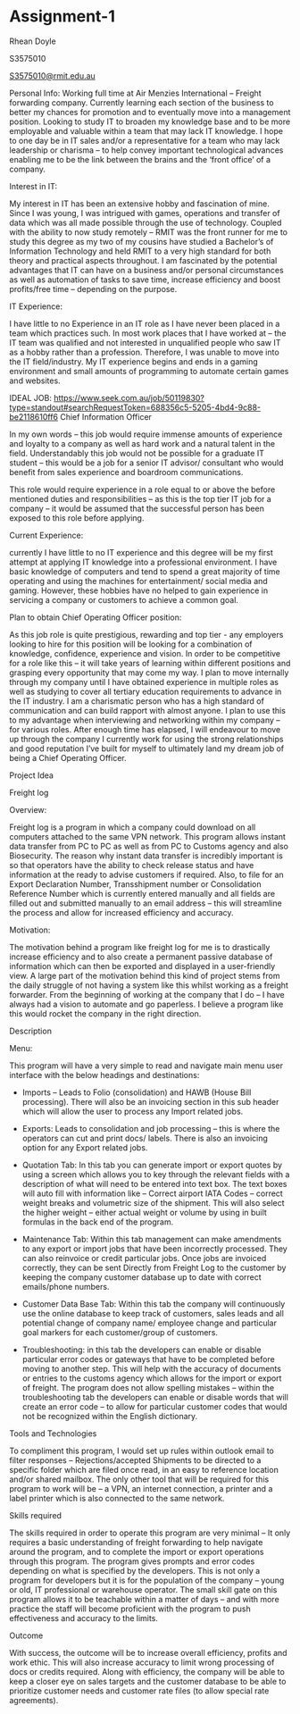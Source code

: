 # Assignment-1



Rhean Doyle

S3575010

S3575010@rmit.edu.au


Personal Info:
Working full time at Air Menzies International – Freight forwarding company. Currently learning each section of the business to better my chances for promotion and to eventually move into a management position. Looking to study IT to broaden my knowledge base and to be more employable and valuable within a team that may lack IT knowledge. I hope to one day be in IT sales and/or a representative for a team who may lack leadership or charisma – to help convey important technological advances enabling me to be the link between the brains and the ‘front office’ of a company.


<bold> Interest in IT:

My interest in IT has been an extensive hobby and fascination of mine. Since I was young, I was intrigued with games, operations and transfer of data which was all made possible through the use of technology. Coupled with the ability to now study remotely – RMIT was the front runner for me to study this degree as my two of my cousins have studied a Bachelor’s of Information Technology and held RMIT to a very high standard for both theory and practical aspects throughout. I am fascinated by the potential advantages that IT can have on a business and/or personal circumstances as well as automation of tasks to save time, increase efficiency and boost profits/free time – depending on the purpose.

IT Experience:

I have little to no Experience in an IT role as I have never been placed in a team which practices such. In most work places that I have worked at – the IT team was qualified and not interested in unqualified people who saw IT as a hobby rather than a profession. Therefore, I was unable to move into the IT field/industry. My IT experience begins and ends in a gaming environment and small amounts of programming to automate certain games and websites.








IDEAL JOB:
https://www.seek.com.au/job/50119830?type=standout#searchRequestToken=688356c5-5205-4bd4-9c88-be2118610ff6
Chief Information Officer
 


In my own words – this job would require immense amounts of experience and loyalty to a company as well as hard work and a natural talent in the field. Understandably this job would not be possible for a graduate IT student – this would be a job for a senior IT advisor/ consultant who would benefit from sales experience and boardroom communications. 

This role would require experience in a role equal to or above the before mentioned duties and responsibilities – as this is the top tier IT job for a company – it would be assumed that the successful person has been exposed to this role before applying.


Current Experience:


currently I have little to no IT experience and this degree will be my first attempt at applying IT knowledge into a professional environment. I have basic knowledge of computers and tend to spend a great majority of time operating and using the machines for entertainment/ social media and gaming. However, these hobbies have no helped to gain experience in servicing a company or customers to achieve a common goal.



Plan to obtain Chief Operating Officer position:

As this job role is quite prestigious, rewarding and top tier - any employers looking to hire for this position will be looking for a combination of knowledge, confidence, experience and vision. In order to be competitive for a role like this – it will take years of learning within different positions and grasping every opportunity that may come my way. I plan to move internally through my company until I have obtained experience in multiple roles as well as studying to cover all tertiary education requirements to advance in the IT industry. I am a charismatic person who has a high standard of communication and can build rapport with almost anyone. I plan to use this to my advantage when interviewing and networking within my company – for various roles. After enough time has elapsed, I will endeavour to move up through the company I currently work for using the strong relationships and good reputation I’ve built for myself to ultimately land my dream job of being a Chief Operating Officer.



Project Idea

Freight log

Overview: 

Freight log is a program in which a company could download on all computers attached to the same
VPN network. This program allows instant data transfer from PC to PC as well as from PC to Customs
agency and also Biosecurity. The reason why instant data transfer is incredibly important is so that
operators have the ability to check release status and have information at the ready to advise
customers if required. Also, to file for an Export Declaration Number, Transshipment number or Consolidation Reference Number which is currently entered manually and all fields are filled out and submitted manually to an email address – this will streamline the process and allow for increased efficiency and accuracy.



Motivation:

The motivation behind a program like freight log for me is to drastically increase efficiency and to also create a permanent passive database of information which can then be exported and displayed in a user-friendly view. A large part of the motivation behind this kind of project stems from the daily struggle of not having a system like this whilst working as a freight forwarder. From the beginning of working at the company that I do – I have always had a vision to automate and go paperless. I believe a program like this would rocket the company in the right direction.



Description

Menu:

This program will have a very simple to read and navigate main menu user interface with the below headings and destinations:

-	Imports – Leads to Folio (consolidation) and HAWB (House Bill processing). There will also be an invoicing section in this sub header which will allow the user to process any Import related jobs.

-	Exports: Leads to consolidation and job processing – this is where the operators can cut and print docs/ labels. There is also an invoicing option for any Export related jobs.

-	Quotation Tab: In this tab you can generate import or export quotes by using a screen which allows you to key through the relevant fields with a description of what will need to be entered into text box. The text boxes will auto fill with information like – Correct airport IATA Codes – correct weight breaks and volumetric size of the shipment. This will also select the higher weight – either actual weight or volume by using in built formulas in the back end of the program.

-	Maintenance Tab: Within this tab management can make amendments to any export or import jobs that have been incorrectly processed. They can also reinvoice or credit particular jobs. Once jobs are invoiced correctly, they can be sent Directly from Freight Log to the customer by keeping the company customer database up to date with correct emails/phone numbers.

-	Customer Data Base Tab: Within this tab the company will continuously use the online database to keep track of customers, sales leads and all potential change of company name/ employee change and particular goal markers for each customer/group of customers.

-	Troubleshooting: in this tab the developers can enable or disable particular error codes or gateways that have to be completed before moving to another step. This will help with the accuracy of documents or entries to the customs agency which allows for the import or export of freight. The program does not allow spelling mistakes – within the troubleshooting tab the developers can enable or disable words that will create an error code – to allow for particular customer codes that would not be recognized within the English dictionary.



Tools and Technologies

To compliment this program, I would set up rules within outlook email to filter responses –
Rejections/accepted Shipments to be directed to a specific folder which are filed once read, in an
easy to reference location and/or shared mailbox. The only other tool that will be required for this program to work will be – a VPN, an internet connection, a printer and a label printer which is also connected to the same network.



Skills required

The skills required in order to operate this program are very minimal – It only requires a basic understanding of freight forwarding to help navigate around the program, and to complete the import or export operations through this program. The program gives prompts and error codes depending on what is specified by the developers. This is not only a program for developers but it is for the population of the company – young or old, IT professional or warehouse operator. The small skill gate on this program allows it to be teachable within a matter of days – and with more practice the staff will become proficient with the program to push effectiveness and accuracy to the limits.



Outcome

With success, the outcome will be to increase overall efficiency, profits and work ethic. This will also increase accuracy to limit wrong processing of docs or credits required. Along with efficiency, the company will be able to keep a closer eye on sales targets and the customer database to be able to prioritize customer needs and customer rate files (to allow special rate agreements). 
